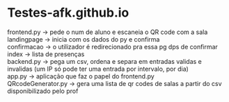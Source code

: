 # Testes-afk.github.io
frontend.py -> pede o num de aluno e escaneia o QR code com a sala <br/>
landingpage -> inicia com os dados do py e confirma<br/>
confirmacao -> o utilizador é redirecionado pra essa pg dps de confirmar<br/>
index -> lista de presenças <br/>
backend.py -> pega um csv, ordena e separa em entradas validas e invalidas (um IP só pode ter uma entrada por intervalo, por dia) <br/>
app.py -> aplicação que faz o papel do frontend.py<br/>
QRcodeGenerator.py -> gera uma lista de qr codes de salas a partir do csv disponibilizado pelo prof<br/>